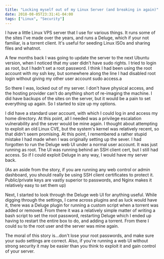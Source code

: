 ```yaml
---
title: "Locking myself out of my Linux Server (and breaking in again)"
date: 2018-08-05T23:31:41-04:00
tags: ["Linux", "Security"]
---
```


I have a little Linux VPS server that I use for various things. It runs some of the sites I've made over the years, and runs a Deluge, which if your not familiar, is a torrent client. It's useful for seeding Linux ISOs and sharing files and whatnot.

A few months back I was going to update the server to the next Ubuntu version, when I noticed that my user didn't have sudo rights. I tried to login as root, but I hadn't set a root password. I think I had been using the root account with my ssh key, but somewhere along the line I had disabled root login without giving my other user account sudo access.a

So there I was, locked out of my server. I don't have physical access, and the hosting provider can't do anything short of re-imaging the machine. I did have backups of the sites on the server, but it would be a pain to set everything up again. So I started to size up my options.

I did have a standard user account, with which I could log in and access my home directory. At this point, all I needed was a privilege escalation vulnerability and the sever would be mine again. I thought about attempting to exploit an old Linux CVE, but the system's kernel was relatively recent, so that didn't seem promising. At this point, I remembered a rather stupid mistake I had made when I was originally setting up the sever. I had forgotten to run the Deluge web UI under a normal user account. It was just running as root. The UI was running behind an SSH client cert, but I still had access. So if I could exploit Deluge in any way, I would have my server back.

(As an aside from the story, if you are running any web control or admin dashboard, you should really be using SSH client certificates to protect it. Public/private keys are vastly superior to passwords, and Nginx makes it relatively easy to set them up)

Next, I started to look through the Deluge web UI for anything useful. While digging through the settings, I came across plugins and as luck would have it, there was a Deluge plugin for running a custom script when a torrent was added or removed. From there it was a relatively simple matter of writing a bash script to set the root password, restarting Deluge which I ended up having to restart the entire box to do, and adding a torrent. From there I could su to the root user and the server was mine again.

The moral of this story is...don't lose your root passwords, and make sure your sudo settings are correct. Also, if you're running a web UI without strong security it may be easier than you think to exploit it and gain control of your server.
